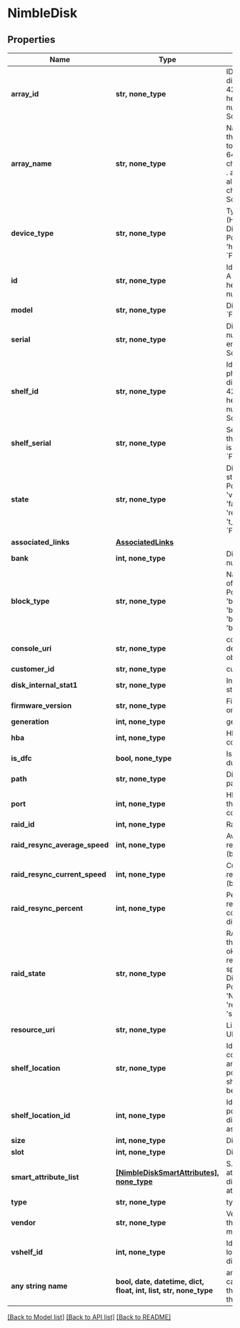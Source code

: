 # NimbleDisk


## Properties
Name | Type | Description | Notes
------------ | ------------- | ------------- | -------------
**array_id** | **str, none_type** | ID of array the disk belongs to. A 42 digit hexadecimal number. &#x60;Filter, Sort&#x60; | [optional] 
**array_name** | **str, none_type** | Name of array the disk belongs to. String of up to 64 alphanumeric characters, - and . and : are allowed after first character.  &#x60;Filter, Sort&#x60; | [optional] 
**device_type** | **str, none_type** | Type of disk (HDD, SSD, N/A). Disk type. Possible values: &#39;hdd&#39;, &#39;ssd&#39;. &#x60;Filter, Sort&#x60; | [optional] 
**id** | **str, none_type** | Identifier of disk. A 42 digit hexadecimal number. &#x60;Filter&#x60; | [optional] 
**model** | **str, none_type** | Disk model name. &#x60;Filter, Sort&#x60; | [optional] 
**serial** | **str, none_type** | Disk serial number(N/A if empty). &#x60;Filter, Sort&#x60; | [optional] 
**shelf_id** | **str, none_type** | Identifies the physical shelf the disk belongs to. A 42 digit hexadecimal number. &#x60;Filter, Sort&#x60; | [optional] 
**shelf_serial** | **str, none_type** | Serial number of the shelf the disk is attached to. &#x60;Filter, Sort&#x60; | [optional] 
**state** | **str, none_type** | Disk hardware state. Disk state. Possible values: &#39;valid&#39;, &#39;in use&#39;, &#39;failed&#39;, absent&#39;, &#39;removed&#39;, &#39;void&#39;, &#39;t_fail&#39;, &#39;foreign&#39;. &#x60;Filter, Sort&#x60; | [optional] 
**associated_links** | [**AssociatedLinks**](AssociatedLinks.md) |  | [optional] 
**bank** | **int, none_type** | Disk bank number. | [optional] 
**block_type** | **str, none_type** | Native block type of the disk. Possible values: &#39;block_512e&#39;, &#39;block_4Kn&#39;, &#39;block_none&#39;, &#39;block_512n&#39;. | [optional] 
**console_uri** | **str, none_type** | consoleUri for detailed storage object | [optional] 
**customer_id** | **str, none_type** | customerId | [optional] 
**disk_internal_stat1** | **str, none_type** | Internal disk statistic 1. | [optional] 
**firmware_version** | **str, none_type** | Firmware version on the disk. | [optional] 
**generation** | **int, none_type** | generation | [optional] 
**hba** | **int, none_type** | HBA ID the disk is connected to. | [optional] 
**is_dfc** | **bool, none_type** | Is disk part of dual flash carrier. | [optional] 
**path** | **str, none_type** | Disk SCSI device path. | [optional] 
**port** | **int, none_type** | HBA port number the disk is connected to. | [optional] 
**raid_id** | **int, none_type** | Raid ID. | [optional] 
**raid_resync_average_speed** | **int, none_type** | Average RAID rebuild speed (bytes/sec). | [optional] 
**raid_resync_current_speed** | **int, none_type** | Current RAID rebuild speed (bytes/sec). | [optional] 
**raid_resync_percent** | **int, none_type** | Percentage RAID rebuild completed on this disk. | [optional] 
**raid_state** | **str, none_type** | RAID status for the disk (N/A, okay, resynchronizing, spare, faulty). Disk RAID state. Possible values: &#39;N/A&#39;, &#39;okay&#39;, &#39;resynchronizing&#39;, &#39;spare&#39;, &#39;faulty&#39;. | [optional] 
**resource_uri** | **str, none_type** | Link to the object URI | [optional] 
**shelf_location** | **str, none_type** | Identifies the controller, port, and chain position of the shelf the disk belongs to. | [optional] 
**shelf_location_id** | **int, none_type** | Identifies the position shelf the disk belongs to, as coded integer. | [optional] 
**size** | **int, none_type** | Disk size in bytes. | [optional] 
**slot** | **int, none_type** | Disk slot number. | [optional] 
**smart_attribute_list** | [**[NimbleDiskSmartAttributes], none_type**](NimbleDiskSmartAttributes.md) | S.M.A.R.T. attributes for the disk. List of Smart attributes. | [optional] 
**type** | **str, none_type** | type | [optional] 
**vendor** | **str, none_type** | Vendor name of the disk manufacturer. | [optional] 
**vshelf_id** | **int, none_type** | Identifies the local shelf id the disk belongs to. | [optional] 
**any string name** | **bool, date, datetime, dict, float, int, list, str, none_type** | any string name can be used but the value must be the correct type | [optional]

[[Back to Model list]](../README.md#documentation-for-models) [[Back to API list]](../README.md#documentation-for-api-endpoints) [[Back to README]](../README.md)


